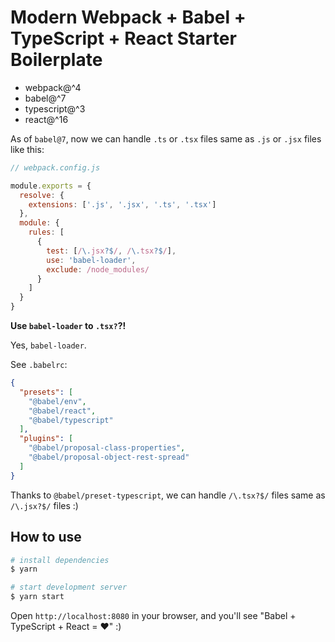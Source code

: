 # Modern Webpack + Babel + TypeScript + React Starter Boilerplate

- webpack@^4
- babel@^7
- typescript@^3
- react@^16

As of `babel@7`, now we can handle `.ts` or `.tsx` files same as `.js` or `.jsx` files like this:

```js
// webpack.config.js

module.exports = {
  resolve: {
    extensions: ['.js', '.jsx', '.ts', '.tsx']
  },
  module: {
    rules: [
      {
        test: [/\.jsx?$/, /\.tsx?$/],
        use: 'babel-loader',
        exclude: /node_modules/
      }
    ]
  }
}
```

**Use `babel-loader` to `.tsx?`?!**

Yes, `babel-loader`.

See `.babelrc`:

```json
{
  "presets": [
    "@babel/env",
    "@babel/react",
    "@babel/typescript"
  ],
  "plugins": [
    "@babel/proposal-class-properties",
    "@babel/proposal-object-rest-spread"
  ]
}
```

Thanks to `@babel/preset-typescript`, we can handle `/\.tsx?$/` files same as `/\.jsx?$/` files :)

## How to use

```bash
# install dependencies
$ yarn

# start development server
$ yarn start
```

Open `http://localhost:8080` in your browser, and you'll see "Babel + TypeScript + React = ❤️" :)
